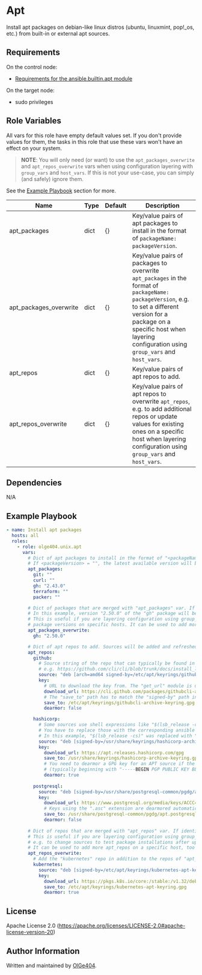 Apt
=========

Install apt packages on debian-like linux distros (ubuntu, linuxmint, pop!_os, etc.) from built-in or external apt sources.

Requirements
------------

On the control node:

* [Requirements for the ansible.builtin.apt module](https://docs.ansible.com/ansible/latest/collections/ansible/builtin/apt_module.html#requirements)


On the target node:

* sudo privileges

Role Variables
--------------

All vars for this role have empty default values set. If you don't provide values for them, the tasks in this role that use these vars won't have an effect on your system.

> **NOTE**: You will only need (or want) to use the `apt_packages_overwrite` and `apt_repos_overwrite` vars when using configuration layering with `group_vars` and `host_vars`. If this is not your use-case, you can simply (and safely) ignore them.

 See the [Example Playbook](#example-playbook) section for more.

| Name                   | Type | Default | Description                                                                                |
| ---------------------- | ---- | ------- | ------------------------------------------------------------------------------------------ |
| apt_packages           | dict | {}      | Key/value pairs of apt packages to install in the format of `packageName: packageVersion`. |
| apt_packages_overwrite | dict | {}      | Key/value pairs of packages to overwrite `apt_packages` in the format of `packageName: packageVersion`, e.g. to set a different version for a package on a specific host when layering configuration using `group_vars` and `host_vars`. |
| apt_repos              | dict | {}      | Key/value pairs of apt repos to add. |
| apt_repos_overwrite    | dict | {}      | Key/value pairs of apt repos to overwrite `apt_repos`, e.g. to add additional repos or update values for existing ones on a specific host when layering configuration using `group_vars` and `host_vars`. |

Dependencies
------------

N/A

Example Playbook
----------------

```yaml
- name: Install apt packages
  hosts: all
  roles:
    - role: olge404.unix.apt
      vars:
        # Dict of apt packages to install in the format of "<packageName>: <packageVersion>".
        # If <packageVersion> = "", the latest available version will be used.
        apt_packages:
          git: ""
          curl: ""
          gh: "2.43.0"
          terraform: ""
          packer: ""

        # Dict of packages that are merged with "apt_packages" var. If identical keys exist, values from key in "apt_packages_overwrite" take precedence.
        # In this example, version "2.50.0" of the "gh" package will be installed instead of version "2.43.0".
        # This is useful if you are layering configuration using group_vars and host_vars and want to overwrite specific
        # package versions on specific hosts. It can be used to add more packages on a specific host, too (not just to overwrite existing ones).
        apt_packages_overwrite:
          gh: "2.50.0"

        # Dict of apt repos to add. Sources will be added and refreshed before package installations.
        apt_repos:
          github:
            # Source string of the repo that can typically be found in the installation docs for the software packages,
            # e.g. https://github.com/cli/cli/blob/trunk/docs/install_linux.md
            source: "deb [arch=amd64 signed-by=/etc/apt/keyrings/githubcli-archive-keyring.gpg] https://cli.github.com/packages stable main"
            key:
              # URL to download the key from. The "get_url" module is used to download keys.
              download_url: https://cli.github.com/packages/githubcli-archive-keyring.gpg
              # The "save_to" path has to match the "signed-by" path in "source".
              save_to: /etc/apt/keyrings/githubcli-archive-keyring.gpg
              dearmor: false

          hashicorp:
            # Some sources use shell expressions like "$(lsb_release -cs)" in their scripts.
            # You have to replace those with the corresponding ansible fact or the plaintext value, because shell expressions aren't evaluated.
            # In this example, "$(lsb_release -cs)" was replaced with "{{ ansible_distribution_release }}".
            source: "deb [signed-by=/usr/share/keyrings/hashicorp-archive-keyring.gpg] https://apt.releases.hashicorp.com {{ ansible_distribution_release }} main"
            key:
              download_url: https://apt.releases.hashicorp.com/gpg
              save_to: /usr/share/keyrings/hashicorp-archive-keyring.gpg
              # You need to dearmor a GPG key for an APT source if the key is provided in ASCII-armored format
              # (typically beginning with "-----BEGIN PGP PUBLIC KEY BLOCK-----").
              dearmor: true
          
          postgresql:
            source: "deb [signed-by=/usr/share/postgresql-common/pgdg/apt.postgresql.org.asc] https://apt.postgresql.org/pub/repos/apt {{ ansible_distribution_release }}-pgdg main"
            key:
              download_url: https://www.postgresql.org/media/keys/ACCC4CF8.asc
              # Keys using the ".asc" extension are dearmored automatically, so "dearmor: false" has to be used here.
              save_to: /usr/share/postgresql-common/pgdg/apt.postgresql.org.asc
              dearmor: false
      
        # Dict of repos that are merged with "apt_repos" var. If identical keys exist, values from key in "apt_repos_overwrite" take precedence.
        # This is useful if you are layering configuration using group_vars and host_vars and want to overwrite specific values on specific hosts,
        # e.g. to change sources to test package installations after upgrading the OS.
        # It can be used to add more apt_repos on a specific host, too (not just to overwrite existing ones).
        apt_repos_overwrite:
          # Add the "kubernetes" repo in addition to the repos of "apt_repos".
          kubernetes:
            source: "deb [signed-by=/etc/apt/keyrings/kubernetes-apt-keyring.gpg] https://pkgs.k8s.io/core:/stable:/v1.32/deb/ /"
            key:
              download_url: https://pkgs.k8s.io/core:/stable:/v1.32/deb/Release.key
              save_to: /etc/apt/keyrings/kubernetes-apt-keyring.gpg
              dearmor: true
```

License
-------

Apache License 2.0 (https://apache.org/licenses/LICENSE-2.0#apache-license-version-20)

Author Information
------------------

Written and maintained by [OlGe404](https://github.com/OlGe404).
